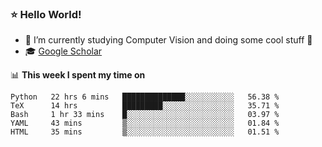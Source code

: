### ⭐️ Hello World!

<!--
**hologerry/hologerry** is a ✨ _special_ ✨ repository because its `README.md` (this file) appears on your GitHub profile.

Here are some ideas to get you started:

- 🔭 I’m currently working and studying on Computer Vision
- 🌱 I’m currently learning at Peking University
- 💬 Ask me about 
- 📫 How to reach me: E-mail
- 😄 Pronouns: he/his
- ⚡ Fun fact: Music is the Power
-->


- 🔭 I’m currently studying Computer Vision and doing some cool stuff 🤖
- 🎓 [Google Scholar](https://scholar.google.com/citations?user=3ykqW9wAAAAJ&hl=en)


📊 **This week I spent my time on**

<!--START_SECTION:waka-->
```text
Python   22 hrs 6 mins   ██████████████░░░░░░░░░░░   56.38 % 
TeX      14 hrs          █████████░░░░░░░░░░░░░░░░   35.71 % 
Bash     1 hr 33 mins    █░░░░░░░░░░░░░░░░░░░░░░░░   03.97 % 
YAML     43 mins         ▒░░░░░░░░░░░░░░░░░░░░░░░░   01.84 % 
HTML     35 mins         ▒░░░░░░░░░░░░░░░░░░░░░░░░   01.51 % 
```
<!--END_SECTION:waka-->
